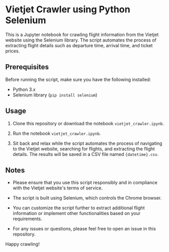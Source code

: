# Vietjet Crawler using Python Selenium

This is a Jupyter notebook for crawling flight information from the Vietjet website using the Selenium library. The script automates the process of extracting flight details such as departure time, arrival time, and ticket prices.

## Prerequisites

Before running the script, make sure you have the following installed:

- Python 3.x
- Selenium library (`pip install selenium`)
  
## Usage

1. Clone this repository or download the notebook `vietjet_crawler.ipynb`.

2. Run the notebook `vietjet_crawler.ipynb`.

3. Sit back and relax while the script automates the process of navigating to the Vietjet website, searching for flights, and extracting the flight details. The results will be saved in a CSV file named `{datetime}.csv`.

## Notes

- Please ensure that you use this script responsibly and in compliance with the Vietjet website's terms of service.

- The script is built using Selenium, which controls the Chrome browser. 

- You can customize the script further to extract additional flight information or implement other functionalities based on your requirements.

- For any issues or questions, please feel free to open an issue in this repository.

Happy crawling!
